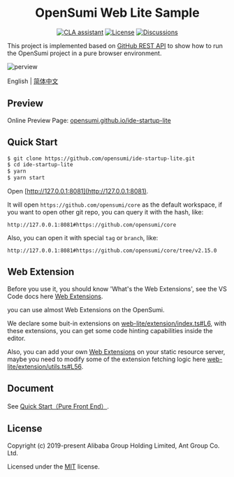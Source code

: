 <h1 align="center">OpenSumi Web Lite Sample</h1>
<div align="center">

[![CLA assistant][cla-image]][cla-url]
[![License][license-image]][license-url]
[![Discussions][discussions-image]][discussions-url]

[license-url]: https://github.com/opensumi/ide-startup-lite/blob/main/LICENSE
[license-image]: https://img.shields.io/npm/l/@opensumi/ide-core-common.svg
[cla-image]: https://cla-assistant.io/readme/badge/opensumi/ide-startup-lite
[cla-url]: https://cla-assistant.io/opensumi/ide-startup-lite
[discussions-image]: https://img.shields.io/badge/discussions-on%20github-blue
[discussions-url]: https://github.com/opensumi/core/discussions

</div>

This project is implemented based on [GitHub REST API](https://docs.github.com/en/rest) to show how to run the OpenSumi project in a pure browser environment.

![perview](https://img.alicdn.com/imgextra/i4/O1CN01vD1TfU287qAqtprYS_!!6000000007886-2-tps-1365-891.png)

English | [简体中文](./README-zh_CN.md)

## Preview

Online Preview Page: [opensumi.github.io/ide-startup-lite](https://opensumi.github.io/ide-startup-lite)

## Quick Start

```bash
$ git clone https://github.com/opensumi/ide-startup-lite.git
$ cd ide-startup-lite
$ yarn
$ yarn start
```

Open [http://127.0.0.1:8081](http://127.0.0.1:8081).

It will open `https://github.com/opensumi/core` as the default workspace, if you want to open other git repo, you can query it with the hash, like:

```
http://127.0.0.1:8081#https://github.com/opensumi/core
```

Also, you can open it with special `tag` or `branch`, like:

```
http://127.0.0.1:8081#https://github.com/opensumi/core/tree/v2.15.0
```

## Web Extension

Before you use it, you should know 'What's the Web Extensions', see the VS Code docs here [Web Extensions](https://code.visualstudio.com/api/extension-guides/web-extensions).

you can use almost Web Extensions on the OpenSumi.

We declare some buit-in extensions on [web-lite/extension/index.ts#L6](https://github.com/opensumi/ide-startup-lite/blob/f129aecb6b5a916d893889335738cc3d4f5444e5/web-lite/extension/index.ts#L6), with these extensions, you can get some code hinting capabilities inside the editor.

Also, you can add your own [Web Extensions](https://code.visualstudio.com/api/extension-guides/web-extensions) on your static resource server, maybe you need to modify some of the extension fetching logic here [web-lite/extension/utils.ts#L56](https://github.com/opensumi/ide-startup-lite/blob/f4570890d963207ffdab6d419d6f2cf33c2824fd/web-lite/extension/utils.ts#L56).

## Document

See [Quick Start（Pure Front End）](https://opensumi.com/en/docs/integrate/quick-start/lite).

## License

Copyright (c) 2019-present Alibaba Group Holding Limited, Ant Group Co. Ltd.

Licensed under the [MIT](LICENSE) license.
